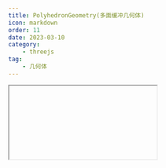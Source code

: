 ```yaml
---
title: PolyhedronGeometry(多面缓冲几何体)
icon: markdown
order: 11
date: 2023-03-10
category:
    - threejs
tag:
    - 几何体
---
```


<IFrame url="https://luotainxu-demo.netlify.app/#/threejs/polyhedronGeometry"/>

## PolyhedronGeometry

```js
const verticesOfCube = [
    -1,-1,-1,    1,-1,-1,    1, 1,-1,    -1, 1,-1,
    -1,-1, 1,    1,-1, 1,    1, 1, 1,    -1, 1, 1,
];
const indicesOfFaces = [
    2,1,0,    0,3,2,
    0,4,7,    7,3,0,
    0,1,5,    5,4,0,
    1,2,6,    6,5,1,
    2,3,7,    7,6,2,
    4,5,6,    6,7,4
];
const geometry = new THREE.PolyhedronGeometry( verticesOfCube, indicesOfFaces, 6, 2 );
```

## 构造器

### vertices : Array

一个顶点Array（数组）：[1,1,1, -1,-1,-1, ... ]

### indices : Array

一个构成面的索引Array（数组）， [0,1,2, 2,3,0, ... ]

### radius : Float

最终形状的半径

### detail : Integer

将对这个几何体细分多少个级别。细节越多，形状就越平滑

## 属性

共有属性请参见其基类BufferGeometry

### .parameters : Object

一个包含着构造函数中每个参数的对象。在对象实例化之后，对该属性的任何修改都不会改变这个几何体

## 方法

共有方法请参见其基类BufferGeometry
